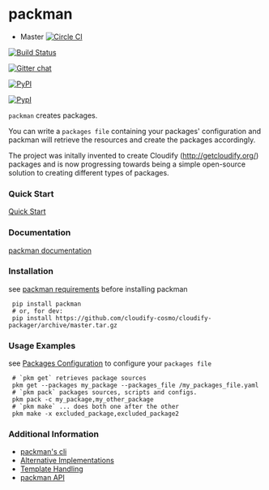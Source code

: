 packman
=======

* Master [![Circle CI](https://circleci.com/gh/cloudify-cosmo/packman/tree/master.svg?style=shield)](https://circleci.com/gh/cloudify-cosmo/packman/tree/master)

[![Build Status](https://travis-ci.org/cloudify-cosmo/packman.svg?branch=master)](https://travis-ci.org/cloudify-cosmo/packman)

[![Gitter chat](https://badges.gitter.im/cloudify-cosmo/packman.png)](https://gitter.im/cloudify-cosmo/packman)

[![PyPI](http://img.shields.io/pypi/dm/packman.svg)](http://img.shields.io/pypi/dm/packman.svg)

[![PypI](http://img.shields.io/pypi/v/packman.svg)](http://img.shields.io/pypi/v/packman.svg)

`packman` creates packages.

You can write a `packages file` containing your packages' configuration and packman will retrieve the resources and create the packages accordingly.

The project was initally invented to create Cloudify (http://getcloudify.org/) packages and is now progressing towards being a simple open-source solution to creating different types of packages.

### Quick Start
[Quick Start](http://packman.readthedocs.org/en/latest/quick_start.html)

### Documentation
[packman documentation](https://packman.readthedocs.org/en/latest/)

### Installation
see [packman requirements](http://packman.readthedocs.org/en/latest/installation.html#pre-requirements) before installing packman
```shell
 pip install packman
 # or, for dev:
 pip install https://github.com/cloudify-cosmo/cloudify-packager/archive/master.tar.gz
```

### Usage Examples
see [Packages Configuration](http://packman.readthedocs.org/en/latest/component_config.html) to configure your `packages file`
```shell
 # `pkm get` retrieves package sources
 pkm get --packages my_package --packages_file /my_packages_file.yaml
 # `pkm pack` packages sources, scripts and configs.
 pkm pack -c my_package,my_other_package
 # `pkm make` ... does both one after the other
 pkm make -x excluded_package,excluded_package2
```

### Additional Information
- [packman's cli](http://packman.readthedocs.org/en/latest/pkm.html)
- [Alternative Implementations](http://packman.readthedocs.org/en/latest/alternative_methods.html)
- [Template Handling](http://packman.readthedocs.org/en/latest/template_handling.html)
- [packman API](http://packman.readthedocs.org/en/latest/api.html)
